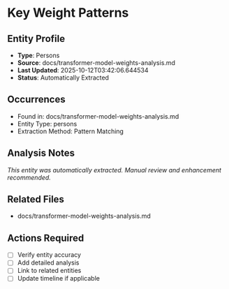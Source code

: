 # Key Weight Patterns

## Entity Profile
- **Type**: Persons
- **Source**: docs/transformer-model-weights-analysis.md
- **Last Updated**: 2025-10-12T03:42:06.644534
- **Status**: Automatically Extracted

## Occurrences
- Found in: docs/transformer-model-weights-analysis.md
- Entity Type: persons
- Extraction Method: Pattern Matching

## Analysis Notes
*This entity was automatically extracted. Manual review and enhancement recommended.*

## Related Files
- docs/transformer-model-weights-analysis.md

## Actions Required
- [ ] Verify entity accuracy
- [ ] Add detailed analysis
- [ ] Link to related entities
- [ ] Update timeline if applicable
